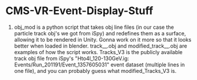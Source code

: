 # CMS-VR-Event-Display-Stuff
1) obj_mod is a python script that takes obj line files (in our case the particle track obj's we got from iSpy) and redefines them as a surface, allowing it to be rendered in Unity. Gonna work on it more so that it looks better when loaded in blender.
    track__.obj and modified_track__.obj are examples of how the script works. Tracks_V3 is the publicly available track obj file from iSpy's "Hto4l_120-130GeV.ig:     Events/Run_201191/Event_1357605031" event dataset (multiple lines in one file), and you can probably guess what modified_Tracks_V3 is.
